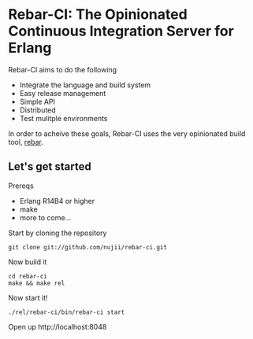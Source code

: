 Rebar-CI: The Opinionated Continuous Integration Server for Erlang
==================================================================

Rebar-CI aims to do the following

* Integrate the language and build system
* Easy release management
* Simple API
* Distributed
* Test mulitple environments

In order to acheive these goals, Rebar-CI uses the very opinionated build tool, [rebar](https://github.com/basho/rebar).

Let's get started
-----------------

Prereqs

* Erlang R14B4 or higher
* make
* more to come...

Start by cloning the repository
	
	git clone git://github.com/nujii/rebar-ci.git

Now build it

	cd rebar-ci
	make && make rel

Now start it!

	./rel/rebar-ci/bin/rebar-ci start

Open up http://localhost:8048

